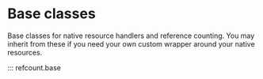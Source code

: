 # Base classes

Base classes for native resource handlers and reference counting. You may inherit from these if you need your own custom wrapper around your native resources.

::: refcount.base
